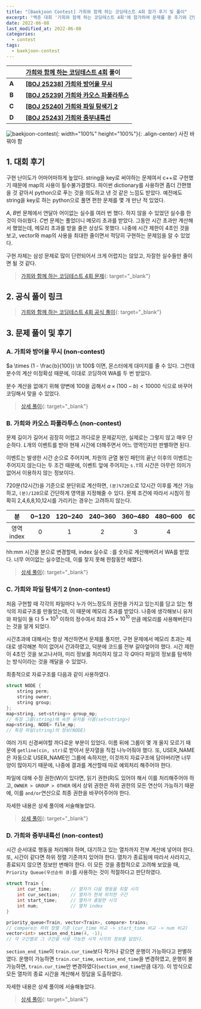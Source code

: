 ```yaml
---
title: "[Baekjoon Contest] 가희와 함께 하는 코딩테스트 4회 참가 후기 및 풀이"
excerpt: "백준 대회 '가희와 함께 하는 코딩테스트 4회'에 참가하여 문제를 푼 후기와 간단한 풀이 작성 및 상세 풀이 링크 연결"
date: 2022-06-08
last_modified_at: 2022-06-08
categories:
  - contest
tags:
  - baekjoon-contest
---
```


|||[가희와 함께 하는 코딩테스트 4회](https://burningfalls.github.io/contest/gahui2022-baekjoon-contest/) 풀이|
|:---:|:---:|:---|
|**A**||**[[BOJ 25238] 가희와 방어율 무시](https://burningfalls.github.io/algorithm/boj-25238/)**|
|**B**||**[[BOJ 25239] 가희와 카오스 파풀라투스](https://burningfalls.github.io/algorithm/boj-25239/)**|
|**C**||**[[BOJ 25240] 가희와 파일 탐색기 2](https://burningfalls.github.io/algorithm/boj-25240/)**|
|**D**||**[[BOJ 25243] 가희와 중부내륙선](https://burningfalls.github.io/algorithm/boj-25243/)**|

![baekjoon-contest](https://user-images.githubusercontent.com/30232837/169756264-3e50d8ef-36ba-4e87-a0d0-0d85df888aa9.png "baekjoon-contest"){: width="100%" height="100%"}{: .align-center}
사진 바꿔야 함

## 1. 대회 후기

구현 난이도가 어마어마하게 높았다. string을 key로 써야하는 문제여서 c++로 구현했기 때문에 map의 사용이 필수불가결했다. 파이썬 dictionary를 사용하면 좀더 간편했을 것 같아서 python으로 푸는 것을 의도하고 낸 것 같은 느낌도 받았다. 예전에도 string을 key로 하는 python으로 풀면 편한 문제를 몇 개 만난 적 있었다.

$A$, $B$번 문제에서 연달아 어이없는 실수를 여러 번 했다. 하지 않을 수 있었던 실수를 한 것이 아쉬웠다. $C$번 문제는 풀었더니 메모리 초과를 받았다. 그동안 시간 초과만 계산해서 했었는데, 메모리 초과를 받을 줄은 상상도 못했다. 나중에 시간 제한이 4초인 것을 보고, vector와 map의 사용을 최대한 줄이면서 적당히 구현하는 문제임을 알 수 있었다.

구현 자체는 삼성 문제로 많이 단련되어서 크게 어렵지는 않았고, 자잘한 실수들만 줄이면 될 것 같다. 

> [가희와 함께 하는 코딩테스트 4회 문제](https://www.acmicpc.net/category/detail/3132){: target="_blank"}

## 2. 공식 풀이 링크

> [가희와 함께 하는 코딩테스트 4회 공식 풀이](https://www.acmicpc.net/board/view/91939){: target="_blank"}

## 3. 문제 풀이 및 후기

### A. 가희와 방어율 무시 (non-contest)

$a \times (1 - \frac{b}{100}) \lt 100$ 이면, 몬스터에게 대미지를 줄 수 있다. 그런데 분수의 계산 미정확성 때문에, 이대로 코딩하여 WA를 두 번 받았다. 

분수 계산을 없애기 위해 양변에 $100$을 곱해서 $a \times (100 - b) \lt 10000$ 식으로 바꾸어 코딩해서 맞을 수 있었다.

> [상세 풀이](https://burningfalls.github.io/algorithm/boj-25238/){: target="_blank"}

### B. 가희와 카오스 파풀라투스 (non-contest)

문제 길이가 길어서 굉장히 어렵고 까다로운 문제같지만, 실제로는 그렇지 않고 매우 단순하다. $L$개의 이벤트를 받아 현재 시간에 더해주면서 어느 영역인지만 판별하면 된다. 

이벤트는 발생한 시간 순으로 주어지며, 차원의 균열 봉인 패턴의 끝난 이후의 이벤트는 주어지지 않는다는 두 조건 때문에, 이벤트 앞에 주어지는 `s.T`의 시간은 아무런 의미가 없어서 이용하지 않는 정보이다.

720분(12시간)을 기준으로 분단위로 계산하면, `(분)%720`으로 12시간 이후를 계산 가능하고, `(분)/120`으로 간단하게 영역을 지정해줄 수 있다. 문제 조건에 따라서 시침이 정확히 2,4,6,8,10,12시를 가리키는 경우는 고려하지 않는다.

|분|0~120|120~240|240~360|360~480|480~600|600~720|
|:---:|:---:|:---:|:---:|:---:|:---:|:---:|
|영역 index|0|1|2|3|4|5|

hh:mm 시간을 분으로 변경할때, index 실수로 `:`를 숫자로 계산해버려서 WA를 받았다. 너무 어이없는 실수였는데, 이를 찾지 못해 한참동안 헤맸다.

> [상세 풀이](https://burningfalls.github.io/algorithm/boj-25239/){: target="_blank"}

### C. 가희와 파일 탐색기 2 (non-contest)

처음 구현할 때 각각의 파일마다 누가 어느정도의 권한을 가지고 있는지를 담고 있는 형식의 자료구조를 만들었는데, 이 때문에 메모리 초과를 받았다. 나중에 생각해보니 유저와 파일이 둘 다 $5\times 10^5$ 이하의 정수여서 최대 $25\times 10^10$ 만큼 메모리를 사용해버린다는 것을 알게 되었다.

시간초과에 대해서는 항상 계산하면서 문제를 풀지만, 구현 문제에서 메모리 초과는 제대로 생각해본 적이 없어서 간과하였고, 덕분에 코드를 전부 갈아엎어야 했다. 시간 제한이 4초인 것을 보고나서야, 미리 정보를 처리하지 않고 각 $Q$마다 파일의 정보를 탐색하는 방식이라는 것을 깨달을 수 있었다.

최종적으로 자료구조를 다음과 같이 사용하였다.

```cpp
struct NODE {
    string perm;
    string owner;
    string group;
};
map<string, set<string>> group_mp;  
// 특정 그룹(string)에 속한 유저들 이름(set<string>)
map<string, NODE> file_mp;
// 특정 파일(string)의 정보(NODE)
```

여러 가지 신경써야할 까다로운 부분이 있었다. 이름 뒤에 그룹이 몇 개 올지 모르기 때문에 `getline(cin, str)`로 받아서 문자열을 직접 나누어줘야 했다. 또, USER_NAME은 자동으로 USER_NAME인 그룹에 속하지만, 이것까지 자료구조에 담아버리면 너무 양이 많아지기 때문에, 나중에 결과를 계산할때 따로 예외처리 해주어야 한다.

파일에 대해 수정 권한(W)이 있다면, 읽기 권한(R)도 있어야 해서 이를 처리해주어야 하고, `OWNER > GROUP > OTHER` 에서 상위 권한은 하위 권한의 모든 연산이 가능하기 때문에, 이를 `and/or`연산으로 최종 권한을 바꾸어주어야 한다.

자세한 내용은 상세 풀이에 서술해놓았다.

> [상세 풀이](https://burningfalls.github.io/algorithm/boj-25240/){: target="_blank"}

### D. 가희와 중부내륙선 (non-contest)

시간 순서대로 행동을 처리해야 하며, 대기하고 있는 열차까지 전부 계산에 넣어야 한다. 또, 시간이 같다면 하위 정렬 기준까지 있어야 한다. 열차가 종료됨에 따라서 사라지고, 종료되지 않으면 정보만 변해야 한다. 이 모든 것을 종합적으로 고려해 보았을 때, `Priority Queue(우선순위 큐)`를 사용하는 것이 적절하다고 판단하였다.

```cpp
struct Train {
    int cur_time;       // 열차가 다음 행동을 취할 시각
    int cur_section;    // 열차가 현재 위치한 구간
    int start_time;     // 열차가 출발한 시각
    int num;            // 열차 index
}

priority_queue<Train, vector<Train>, compare> trains;
// compare는 하위 정렬 기준 (cur_time 비교 -> start_time 비교 -> num 비교)
vector<int> section_end_time(4, -1);
// 각 구간별로 그 구간을 사용 가능한 시작 시각의 정보를 담았다.
```

`section_end_time`이 `train.cur_time`보다 작거나 같으면 운행이 가능하다고 판별하였다. 운행이 가능하면 `train.cur_time`, `section_end_time`을 변경하였고, 운행이 불가능하면, `train.cur_time`만 변경하였다(`section_end_time`만큼 대기). 이 방식으로 모든 열차의 종료 시간을 계산해서 정답을 도출하였다.

자세한 내용은 상세 풀이에 서술해놓았다.

> [상세 풀이](https://burningfalls.github.io/algorithm/boj-25243/){: target="_blank"}